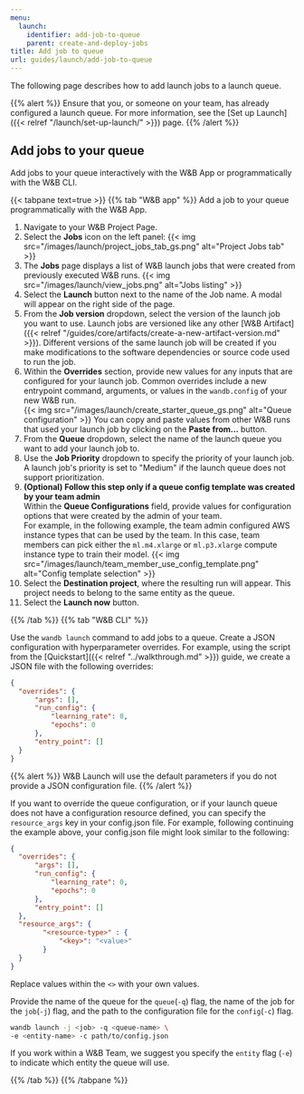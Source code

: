 ```yaml
---
menu:
  launch:
    identifier: add-job-to-queue
    parent: create-and-deploy-jobs
title: Add job to queue
url: guides/launch/add-job-to-queue
---
```

The following page describes how to add launch jobs to a launch queue.

{{% alert %}}
Ensure that you, or someone on your team, has already configured a launch queue. For more information, see the [Set up Launch]({{< relref "/launch/set-up-launch/" >}}) page.
{{% /alert %}}

## Add jobs to your queue

Add jobs to your queue interactively with the W&B App or programmatically with the W&B CLI.

{{< tabpane text=true >}}
{{% tab "W&B app" %}}
Add a job to your queue programmatically with the W&B App.

1. Navigate to your W&B Project Page.
2. Select the **Jobs** icon on the left panel:
  {{< img src="/images/launch/project_jobs_tab_gs.png" alt="Project Jobs tab" >}}
3. The **Jobs** page displays a list of W&B launch jobs that were created from previously executed W&B runs. 
  {{< img src="/images/launch/view_jobs.png" alt="Jobs listing" >}}
4. Select the **Launch** button next to the name of the Job name. A modal will appear on the right side of the page.
5. From the **Job version** dropdown, select the version of the launch job you want to use. Launch jobs are versioned like any other [W&B Artifact]({{< relref "/guides/core/artifacts/create-a-new-artifact-version.md" >}}). Different versions of the same launch job will be created if you make modifications to the software dependencies or source code used to run the job.
6. Within the **Overrides** section, provide new values for any inputs that are configured for your launch job. Common overrides include a new entrypoint command, arguments, or values in the `wandb.config` of your new W&B run.  
  {{< img src="/images/launch/create_starter_queue_gs.png" alt="Queue configuration" >}}
  You can copy and paste values from other W&B runs that used your launch job by clicking on the **Paste from...** button.
7. From the **Queue** dropdown, select the name of the launch queue you want to add your launch job to. 
8. Use the **Job Priority** dropdown to specify the priority of your launch job. A launch job's priority is set to "Medium" if the launch queue does not support prioritization.
9. **(Optional) Follow this step only if a queue config template was created by your team admin**  
Within the **Queue Configurations** field, provide values for configuration options that were created by the admin of your team.  
For example, in the following example, the team admin configured AWS instance types that can be used by the team. In this case, team members can pick either the `ml.m4.xlarge` or `ml.p3.xlarge` compute instance type to train their model.
{{< img src="/images/launch/team_member_use_config_template.png" alt="Config template selection" >}}
10. Select the **Destination project**, where the resulting run will appear. This project needs to belong to the same entity as the queue.
11. Select the **Launch now** button. 

{{% /tab %}}
{{% tab "W&B CLI" %}}

Use the `wandb launch` command to add jobs to a queue. Create a JSON configuration with hyperparameter overrides. For example, using the script from the [Quickstart]({{< relref "../walkthrough.md" >}}) guide, we create a JSON file with the following overrides:

```json title="config.json"
{
  "overrides": {
      "args": [],
      "run_config": {
          "learning_rate": 0,
          "epochs": 0
      },   
      "entry_point": []
  }
}
```

{{% alert %}}
W&B Launch will use the default parameters if you do not provide a JSON configuration file.
{{% /alert %}}

If you want to override the queue configuration, or if your launch queue does not have a configuration resource defined, you can specify the `resource_args` key in your config.json file. For example, following continuing the example above, your config.json file might look similar to the following:

```json title="config.json"
{
  "overrides": {
      "args": [],
      "run_config": {
          "learning_rate": 0,
          "epochs": 0
      },
      "entry_point": []
  },
  "resource_args": {
        "<resource-type>" : {
            "<key>": "<value>"
        }
  }
}
```

Replace values within the `<>` with your own values.

Provide the name of the queue for the `queue`(`-q`) flag, the name of the job for the `job`(`-j`) flag, and the path to the configuration file for the `config`(`-c`) flag.

```bash
wandb launch -j <job> -q <queue-name> \ 
-e <entity-name> -c path/to/config.json
```
If you work within a W&B Team, we suggest you specify the `entity` flag (`-e`) to indicate which entity the queue will use.

{{% /tab %}}
{{% /tabpane %}}